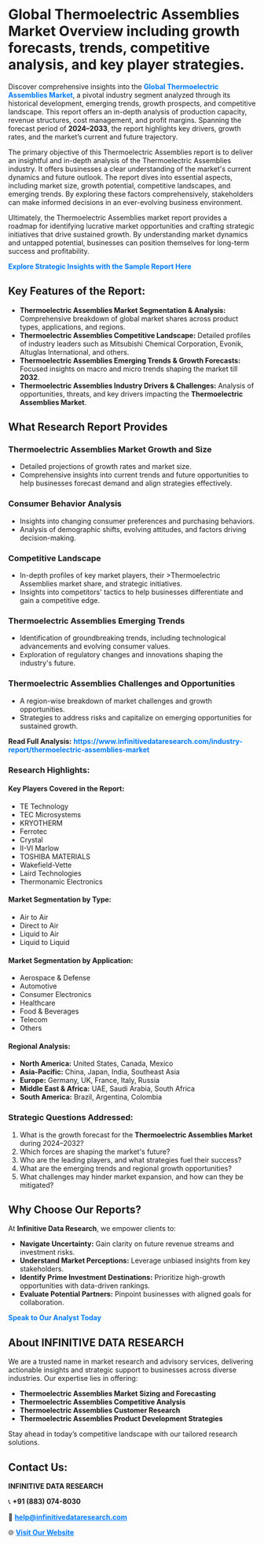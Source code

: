 <h1>Global Thermoelectric Assemblies Market Overview including growth forecasts, trends, competitive analysis, and key player strategies.</h1>
<p>
Discover comprehensive insights into the 
<a href="https://www.infinitivedataresearch.com/industry-report/thermoelectric-assemblies-market" rel="dofollow" style="color: #007BFF; text-decoration: none;"><strong>Global Thermoelectric Assemblies Market</strong></a>, a pivotal industry segment analyzed through its historical development, emerging trends, growth prospects, and competitive landscape. This report offers an in-depth analysis of production capacity, revenue structures, cost management, and profit margins. Spanning the forecast period of <strong>2024–2033</strong>, the report highlights key drivers, growth rates, and the market’s current and future trajectory.
</p>
<p>
The primary objective of this Thermoelectric Assemblies report is to deliver an insightful and in-depth analysis of the Thermoelectric Assemblies industry. It offers businesses a clear understanding of the market's current dynamics and future outlook. The report dives into essential aspects, including market size, growth potential, competitive landscapes, and emerging trends. By exploring these factors comprehensively, stakeholders can make informed decisions in an ever-evolving business environment.
</p>
<p>
Ultimately, the Thermoelectric Assemblies market report provides a roadmap for identifying lucrative market opportunities and crafting strategic initiatives that drive sustained growth. By understanding market dynamics and untapped potential, businesses can position themselves for long-term success and profitability.
</p>
<p>
<a href="https://www.infinitivedataresearch.com/request-sample/reportId=106435" style="color: #007BFF; text-decoration: none;"><strong>Explore Strategic Insights with the Sample Report Here</strong></a>
</p>

<h2>Key Features of the Report:</h2>
<ul>
<li><strong>Thermoelectric Assemblies Market Segmentation & Analysis:</strong> Comprehensive breakdown of global market shares across product types, applications, and regions.</li>
<li><strong>Thermoelectric Assemblies Competitive Landscape:</strong> Detailed profiles of industry leaders such as Mitsubishi Chemical Corporation, Evonik, Altuglas International, and others.</li>
<li><strong>Thermoelectric Assemblies Emerging Trends & Growth Forecasts:</strong> Focused insights on macro and micro trends shaping the market till <strong>2032</strong>.</li>
<li><strong>Thermoelectric Assemblies Industry Drivers & Challenges:</strong> Analysis of opportunities, threats, and key drivers impacting the <strong>Thermoelectric Assemblies Market</strong>.</li>
</ul>

<h2>What Research Report Provides</h2>
<h3>Thermoelectric Assemblies Market Growth and Size</h3>
<ul>
<li>Detailed projections of growth rates and market size.</li>
<li>Comprehensive insights into current trends and future opportunities to help businesses forecast demand and align strategies effectively.</li>
</ul>

<h3>Consumer Behavior Analysis</h3>
<ul>
<li>Insights into changing consumer preferences and purchasing behaviors.</li>
<li>Analysis of demographic shifts, evolving attitudes, and factors driving decision-making.</li>
</ul>

<h3>Competitive Landscape</h3>
<ul>
<li>In-depth profiles of key market players, their >Thermoelectric Assemblies market share, and strategic initiatives.</li>
<li>Insights into competitors' tactics to help businesses differentiate and gain a competitive edge.</li>
</ul>

<h3>Thermoelectric Assemblies Emerging Trends</h3>
<ul>
<li>Identification of groundbreaking trends, including technological advancements and evolving consumer values.</li>
<li>Exploration of regulatory changes and innovations shaping the industry's future.</li>
</ul>

<h3>Thermoelectric Assemblies Challenges and Opportunities</h3>
<ul>
<li>A region-wise breakdown of market challenges and growth opportunities.</li>
<li>Strategies to address risks and capitalize on emerging opportunities for sustained growth.</li>
</ul>
<p><strong>Read Full Analysis:</strong> <a href="https://www.infinitivedataresearch.com/industry-report/thermoelectric-assemblies-market" rel="dofollow" style="color: #007BFF; text-decoration: none;"><strong>https://www.infinitivedataresearch.com/industry-report/thermoelectric-assemblies-market</strong></a></p>
<h3>Research Highlights:</h3>
<h4>Key Players Covered in the Report:</h4>
<ul><li>TE Technology</li><li>TEC Microsystems</li><li>KRYOTHERM</li><li>Ferrotec</li><li>Crystal</li><li>II-VI Marlow</li><li>TOSHIBA MATERIALS</li><li>Wakefield-Vette</li><li>Laird Technologies</li><li>Thermonamic Electronics</li></ul>
<h4>Market Segmentation by Type:</h4>
<ul><li>Air to Air</li><li>Direct to Air</li><li>Liquid to Air</li><li>Liquid to Liquid</li></ul>
<h4>Market Segmentation by Application:</h4>
<ul><li>Aerospace &amp; Defense</li><li>Automotive</li><li>Consumer Electronics</li><li>Healthcare</li><li>Food &amp; Beverages</li><li>Telecom</li><li>Others</li></ul>

<h4>Regional Analysis:</h4>
<ul>
<li><strong>North America:</strong> United States, Canada, Mexico</li>
<li><strong>Asia-Pacific:</strong> China, Japan, India, Southeast Asia</li>
<li><strong>Europe:</strong> Germany, UK, France, Italy, Russia</li>
<li><strong>Middle East & Africa:</strong> UAE, Saudi Arabia, South Africa</li>
<li><strong>South America:</strong> Brazil, Argentina, Colombia</li>
</ul>

<h3>Strategic Questions Addressed:</h3>
<ol>
<li>What is the growth forecast for the <strong>Thermoelectric Assemblies Market</strong> during 2024–2032?</li>
<li>Which forces are shaping the market's future?</li>
<li>Who are the leading players, and what strategies fuel their success?</li>
<li>What are the emerging trends and regional growth opportunities?</li>
<li>What challenges may hinder market expansion, and how can they be mitigated?</li>
</ol>

<h2>Why Choose Our Reports?</h2>
<p>At <strong>Infinitive Data Research</strong>, we empower clients to:</p>
<ul>
<li><strong>Navigate Uncertainty:</strong> Gain clarity on future revenue streams and investment risks.</li>
<li><strong>Understand Market Perceptions:</strong> Leverage unbiased insights from key stakeholders.</li>
<li><strong>Identify Prime Investment Destinations:</strong> Prioritize high-growth opportunities with data-driven rankings.</li>
<li><strong>Evaluate Potential Partners:</strong> Pinpoint businesses with aligned goals for collaboration.</li>
</ul>
<p><a href="https://www.infinitivedataresearch.com/industry-report/thermoelectric-assemblies-market" rel="dofollow" style="color: #007BFF; text-decoration: none;"><strong>Speak to Our Analyst Today</strong></a></p>

<h2>About INFINITIVE DATA RESEARCH</h2>
<p>We are a trusted name in market research and advisory services, delivering actionable insights and strategic support to businesses across diverse industries. Our expertise lies in offering:</p>
<ul>
<li><strong>Thermoelectric Assemblies Market Sizing and Forecasting</strong></li>
<li><strong>Thermoelectric Assemblies Competitive Analysis</strong></li>
<li><strong>Thermoelectric Assemblies Customer Research</strong></li>
<li><strong>Thermoelectric Assemblies Product Development Strategies</strong></li>
</ul>
<p>Stay ahead in today’s competitive landscape with our tailored research solutions.</p>

<h2>Contact Us:</h2>
<p><strong>INFINITIVE DATA RESEARCH</strong></p>
<p>📞 <strong>+91 (883) 074-8030</strong></p>
<p>📧 <strong><a href="mailto:help@infinitivedataresearch.com" style="color: #007BFF;">help@infinitivedataresearch.com</a></strong></p>
<p>🌐 <strong><a href="https://www.infinitivedataresearch.com" rel="dofollow" style="color: #007BFF;">Visit Our Website</a></strong></p>